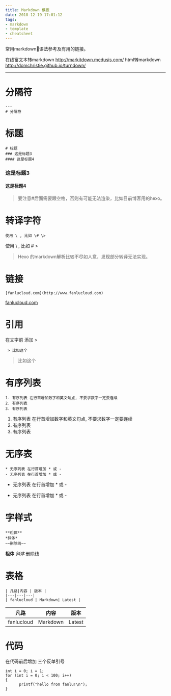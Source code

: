```yaml
---
title: Markdown 模板
date: 2018-12-19 17:01:12
tags: 
- markdown
- template
- cheatsheet
---
```


常用markdown语法参考及有用的链接。

在线富文本转markdown http://markitdown.medusis.com/ 
html转markdown http://domchristie.github.io/turndown/ 

---
# 分隔符
```
---
# 分隔符 
```

# 标题
```
# 标题
### 这是标题3
#### 这是标题4
```

### 这是标题3
#### 这是标题4
> 要注意\#后面需要跟空格，否则有可能无法渲染，比如目前博客用的hexo。


# 转译字符
```
使用 \ , 比如 \# \>
```
使用 \ , 比如 \# \>

> Hexo 的markdown解析比较不尽如人意，发现部分转译无法实现。

# 链接
```
[fanlucloud.com](http://www.fanlucloud.com)
```
[fanlucloud.com](http://www.fanlucloud.com)

# 引用
在文字前 添加 \>
```
 > 比如这个
```
 > 比如这个

# 有序列表
```
1. 有序列表 在行首增加数字和英文句点, 不要求数字一定要连续
2. 有序列表
3. 有序列表
```
1. 有序列表 在行首增加数字和英文句点, 不要求数字一定要连续
1. 有序列表
4. 有序列表

# 无序表
```
* 无序列表 在行首增加 * 或 -
- 无序列表 在行首增加 * 或 -
```
* 无序列表 在行首增加 * 或 -
- 无序列表 在行首增加 * 或 -

# 字样式
```
**粗体**
*斜体*
~~删除线~~
```
**粗体**
*斜体*
~~删除线~~


# 表格
```
| 凡路|内容 | 版本 |
|---|---|---|
| fanlucloud | Markdown| Latest |
```

| 凡路|内容 | 版本 |
|---|---|---|
| fanlucloud | Markdown| Latest |

# 代码
在代码前后增加 三个反单引号

```
int i = 0; i = 1;
for (int i = 0; i < 100; i++)
{
      printf("hello from fanlu!\n");
}
```